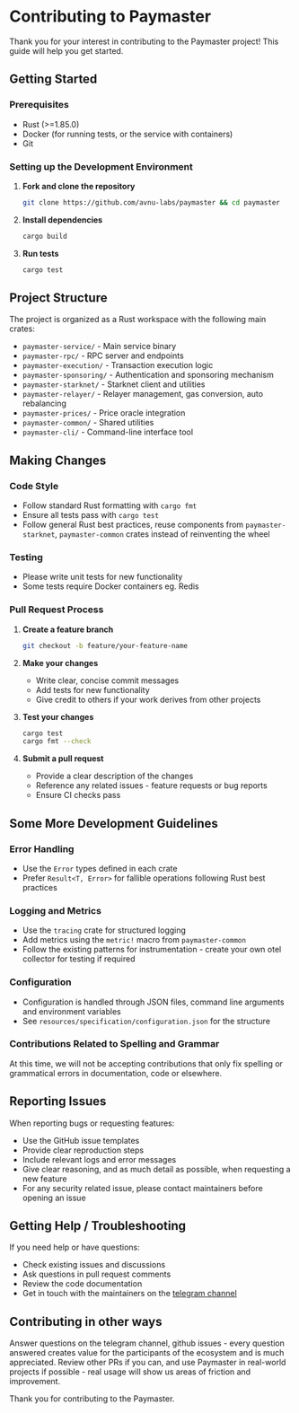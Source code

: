 # Contributing to Paymaster

Thank you for your interest in contributing to the Paymaster project! This guide will help you get started.

## Getting Started

### Prerequisites

- Rust (>=1.85.0)
- Docker (for running tests, or the service with containers)
- Git

### Setting up the Development Environment

1. **Fork and clone the repository**
   ```bash
   git clone https://github.com/avnu-labs/paymaster && cd paymaster
   ```

2. **Install dependencies**
   ```bash
   cargo build
   ```

3. **Run tests**
   ```bash
   cargo test
   ```

## Project Structure

The project is organized as a Rust workspace with the following main crates:

- `paymaster-service/` - Main service binary
- `paymaster-rpc/` - RPC server and endpoints
- `paymaster-execution/` - Transaction execution logic
- `paymaster-sponsoring/` - Authentication and sponsoring mechanism
- `paymaster-starknet/` - Starknet client and utilities
- `paymaster-relayer/` - Relayer management, gas conversion, auto rebalancing
- `paymaster-prices/` - Price oracle integration
- `paymaster-common/` - Shared utilities
- `paymaster-cli/` - Command-line interface tool

## Making Changes

### Code Style

- Follow standard Rust formatting with `cargo fmt`
- Ensure all tests pass with `cargo test`
- Follow general Rust best practices, reuse components from `paymaster-starknet`, `paymaster-common` crates instead of reinventing the wheel

### Testing

- Please write unit tests for new functionality
- Some tests require Docker containers eg. Redis

### Pull Request Process

1. **Create a feature branch**
   ```bash
   git checkout -b feature/your-feature-name
   ```

2. **Make your changes**
   - Write clear, concise commit messages
   - Add tests for new functionality
   - Give credit to others if your work derives from other projects

3. **Test your changes**
   ```bash
   cargo test
   cargo fmt --check
   ```

4. **Submit a pull request**
   - Provide a clear description of the changes
   - Reference any related issues - feature requests or bug reports
   - Ensure CI checks pass

## Some More Development Guidelines

### Error Handling

- Use the `Error` types defined in each crate
- Prefer `Result<T, Error>` for fallible operations following Rust best practices

### Logging and Metrics

- Use the `tracing` crate for structured logging
- Add metrics using the `metric!` macro from `paymaster-common`
- Follow the existing patterns for instrumentation - create your own otel collector for testing if required

### Configuration

- Configuration is handled through JSON files, command line arguments and environment variables
- See `resources/specification/configuration.json` for the structure

### Contributions Related to Spelling and Grammar

At this time, we will not be accepting contributions that only fix spelling or grammatical errors in documentation, code or elsewhere.

## Reporting Issues

When reporting bugs or requesting features:

- Use the GitHub issue templates
- Provide clear reproduction steps
- Include relevant logs and error messages
- Give clear reasoning, and as much detail as possible, when requesting a new feature
- For any security related issue, please contact maintainers before opening an issue

## Getting Help / Troubleshooting

If you need help or have questions:

- Check existing issues and discussions
- Ask questions in pull request comments
- Review the code documentation
- Get in touch with the maintainers on the [telegram channel](https://t.me/avnu_developers)

## Contributing in other ways

Answer questions on the telegram channel, github issues - every question answered creates value for the participants of the ecosystem and is much appreciated.
Review other PRs if you can, and use Paymaster in real-world projects if possible - real usage will show us areas of friction and improvement.

Thank you for contributing to the Paymaster.